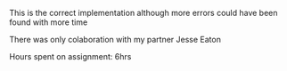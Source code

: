 This is the correct implementation although more errors could have been found with more time

There was only colaboration with my partner Jesse Eaton

Hours spent on assignment: 6hrs